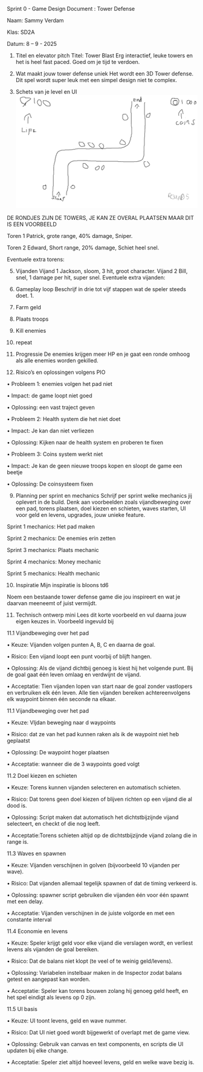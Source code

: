 Sprint 0 - Game Design Document : Tower Defense

Naam: Sammy Verdam

Klas: SD2A

Datum: 8 – 9 - 2025

1. Titel en elevator pitch
Titel: Tower Blast
Erg interactief, leuke towers en het is heel fast paced. Goed om je tijd te verdoen.

2. Wat maakt jouw tower defense uniek
Het wordt een 3D Tower defense. Dit spel wordt super leuk met een simpel design niet te complex.

3. Schets van je level en UI
![Schets](https://github.com/Ymmas1968/Tower-Defense/blob/main/Schets.png)

DE RONDJES ZIJN DE TOWERS, JE KAN ZE OVERAL PLAATSEN MAAR DIT IS EEN VOORBEELD

Toren 1 Patrick, grote range, 40% damage, Sniper.

Toren 2 Edward, Short range, 20% damage, Schiet heel snel.

Eventuele extra torens:

5. Vijanden
Vijand 1 Jackson, sloom, 3 hit, groot character.
Vijand 2 Bill, snel, 1 damage per hit, super snel.
Eventuele extra vijanden:

6. Gameplay loop
Beschrijf in drie tot vijf stappen wat de speler steeds doet. 1.
2.	Farm geld

3.	Plaats troops

4.	Kill enemies

5.	repeat

7. Progressie
De enemies krijgen meer HP en je gaat een ronde omhoog als alle enemies worden gekilled. 

8. Risico’s en oplossingen volgens PIO

•	Probleem 1: enemies volgen het pad niet

•	Impact: de game loopt niet goed

•	Oplossing: een vast traject geven

•	Probleem 2: Health system die het niet doet

•	Impact: Je kan dan niet verliezen

•	Oplossing: Kijken naar de health system en proberen te fixen

•	Probleem 3: Coins system werkt niet

•	Impact: Je kan de geen nieuwe troops kopen en sloopt de game een beetje

•	Oplossing: De coinsysteem fixen

9. Planning per sprint en mechanics
Schrijf per sprint welke mechanics jij oplevert in de build. Denk aan voorbeelden zoals vijandbeweging over een pad, torens plaatsen, doel kiezen en schieten, waves starten, UI voor geld en levens, upgrades, jouw unieke feature.

Sprint 1 mechanics: Het pad maken

Sprint 2 mechanics: De enemies erin zetten

Sprint 3 mechanics: Plaats mechanic

Sprint 4 mechanics: Money mechanic 

Sprint 5 mechanics: Health mechanic 

10. Inspiratie
Mijn inspiratie is bloons td6

Noem een bestaande tower defense game die jou inspireert en wat je daarvan meeneemt of juist vermijdt.

11. Technisch ontwerp mini
Lees dit korte voorbeeld en vul daarna jouw eigen keuzes in.
Voorbeeld ingevuld bij

11.1 Vijandbeweging over het pad

•	Keuze: Vijanden volgen punten A, B, C en daarna de goal.

•	Risico: Een vijand loopt een punt voorbij of blijft hangen.

•	Oplossing: Als de vijand dichtbij genoeg is kiest hij het volgende punt. Bij de goal gaat één leven omlaag en verdwijnt de vijand.

•	Acceptatie: Tien vijanden lopen van start naar de goal zonder vastlopers en verbruiken elk één leven. Alle tien vijanden bereiken achtereenvolgens elk waypoint binnen één seconde na elkaar.

11.1 Vijandbeweging over het pad

•	Keuze: VIjdan beweging naar d waypoints

•	Risico: dat ze van het pad kunnen raken als ik de waypoint niet heb geplaatst

•	Oplossing: De waypoint hoger plaatsen

•	Acceptatie: wanneer die de 3 waypoints goed volgt

11.2 Doel kiezen en schieten

•	Keuze: Torens kunnen vijanden selecteren en automatisch schieten.

•	Risico: Dat torens geen doel kiezen of blijven richten op een vijand die al dood is.

•	Oplossing: Script maken dat automatisch het dichtstbijzijnde vijand selecteert, en checkt of die nog leeft.

•	Acceptatie:Torens schieten altijd op de dichtstbijzijnde vijand zolang die in range is.

11.3 Waves en spawnen

•	Keuze: Vijanden verschijnen in golven (bijvoorbeeld 10 vijanden per wave).

•	Risico: Dat vijanden allemaal tegelijk spawnen of dat de timing verkeerd is.

•	Oplossing: spawner script gebruiken die vijanden één voor één spawnt met een delay.

•	Acceptatie: Vijanden verschijnen in de juiste volgorde en met een constante interval

11.4 Economie en levens

•	Keuze: Speler krijgt geld voor elke vijand die verslagen wordt, en verliest levens als vijanden de goal bereiken.

•	Risico: Dat de balans niet klopt (te veel of te weinig geld/levens).

•	Oplossing: Variabelen instelbaar maken in de Inspector zodat balans getest en aangepast kan worden.

•	Acceptatie: Speler kan torens bouwen zolang hij genoeg geld heeft, en het spel eindigt als levens op 0 zijn.

11.5 UI basis

•	Keuze: UI toont levens, geld en wave nummer.

•	Risico: Dat UI niet goed wordt bijgewerkt of overlapt met de game view.

•	Oplossing: Gebruik van canvas en text components, en scripts die UI updaten bij elke change.

•	Acceptatie: Speler ziet altijd hoeveel levens, geld en welke wave bezig is.
